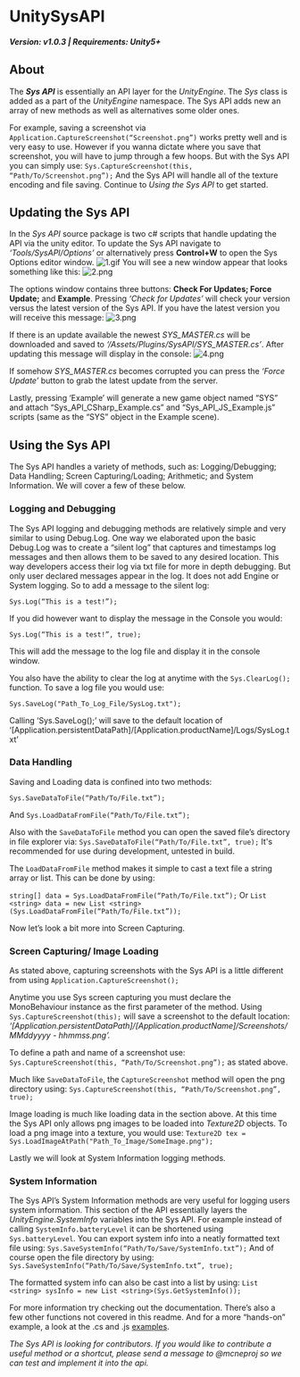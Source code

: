 # UnitySysAPI
##### Version: v1.0.3 | Requirements: Unity5+

## About
The **_Sys API_** is essentially an API layer for the _UnityEngine_. The _Sys_ class is added as a part of the _UnityEngine_ namespace. The Sys API adds new an array of new methods as well as alternatives some older ones. 

For example, saving a screenshot via `Application.CaptureScreenshot(“Screenshot.png”)` works pretty well and is very easy to use. However if you wanna dictate where you save that screenshot, you will have to jump through a few hoops.
But with the Sys API you can simply use:
```Sys.CaptureScreenshot(this, “Path/To/Screenshot.png”);```
And the Sys API will handle all of the texture encoding and file saving. Continue to _Using the Sys API_ to get started.

## Updating the Sys API
In the _Sys API_ source package is two c# scripts that handle updating the API via the unity editor.
To update the Sys API navigate to _‘Tools/SysAPI/Options’_ or alternatively press __Control+W__ to open the Sys Options editor window.
![1.gif](/Documentation/Images/1.gif)
You will see a new window appear that looks something like this:
![2.png](/Documentation/Images/2.png)

The options window contains three buttons: __Check For Updates; Force Update;__ and __Example__. Pressing _‘Check for Updates’_ will check your version versus the latest version of the Sys API. If you have the latest version you will receive this message:
![3.png](/Documentation/Images/3.png)

If there is an update available the newest _SYS_MASTER.cs_ will be downloaded and saved to _‘/Assets/Plugins/SysAPI/SYS_MASTER.cs’_. After updating this message will display in the console:
![4.png](/Documentation/Images/4.png)

If somehow _SYS_MASTER.cs_ becomes corrupted you can press the _‘Force Update’_ button to grab the latest update from the server.

Lastly, pressing ‘Example’ will generate a new game object named “SYS” and attach “Sys_API_CSharp_Example.cs” and “Sys_API_JS_Example.js” scripts (same as the “SYS” object in the Example scene).
## Using the Sys API
The Sys API handles a variety of methods, such as: Logging/Debugging; Data Handling; Screen Capturing/Loading; Arithmetic; and System Information. We will cover a few of these below.
### Logging and Debugging
The Sys API logging and debugging methods are relatively simple and very similar to using Debug.Log. One way we elaborated upon the basic Debug.Log was to create a “silent log” that captures and timestamps log messages and then allows them to be saved to any desired location. This way developers access their log via txt file for more in depth debugging. But only user declared messages appear in the log. It does not add Engine or System logging.
So to add a message to the silent log:

```Sys.Log(“This is a test!”);```

If you did however want to display the message in the Console you would:

```Sys.Log(“This is a test!”, true);```

This will add the message to the log file and display it in the console window.

You also have the ability to clear the log at anytime with the `Sys.ClearLog();` function.
To save a log file you would use:

```Sys.SaveLog("Path_To_Log_File/SysLog.txt");```

Calling ‘Sys.SaveLog();’ will save to the default location of ‘[Application.persistentDataPath]/[Application.productName]/Logs/SysLog.txt’

### Data Handling 

Saving and Loading data is confined into two methods:

```Sys.SaveDataToFile(“Path/To/File.txt”);```

And ```Sys.LoadDataFromFile(“Path/To/File.txt”);```

Also with the `SaveDataToFile` method you can open the saved file’s directory in file explorer via:
```Sys.SaveDataToFile(“Path/To/File.txt”, true);```
It's recommended for use during development, untested in build.

The `LoadDataFromFile` method makes it simple to cast a text file a string array or list. This can be done by using:

```string[] data = Sys.LoadDataFromFile(“Path/To/File.txt”);```
Or
```List <string> data = new List <string>(Sys.LoadDataFromFile(“Path/To/File.txt”));```

Now let’s look a bit more into Screen Capturing.

### Screen Capturing/ Image Loading
As stated above, capturing screenshots with the Sys API is a little different from using ```Application.CaptureScreenshot();```

Anytime you use Sys screen capturing you must declare the MonoBehaviour instance as the first parameter of the method. 
Using `Sys.CaptureScreenshot(this);` will save a screenshot to the default location: _‘[Application.persistentDataPath]/[Application.productName]/Screenshots/MMddyyyy - hhmmss.png’._

To define a path and name of a screenshot use: `Sys.CaptureScreenshot(this, “Path/To/Screenshot.png”);` as stated above.

Much like `SaveDataToFile`, the `CaptureScreenshot` method will open the png directory using:
```Sys.CaptureScreenshot(this, “Path/To/Screenshot.png”, true);``` 

Image loading is much like loading data in the section above. At this time the Sys API only allows png images to be loaded into _Texture2D_ objects. To load a png image into a texture, you would use:
```Texture2D tex = Sys.LoadImageAtPath("Path_To_Image/SomeImage.png");```

Lastly we will look at System Information logging methods.

### System Information
The Sys API’s System Information methods are very useful for logging users system information. This section of the API essentially layers the _UnityEngine.SystemInfo_ variables into the Sys API. For example instead of calling `SystemInfo.batteryLevel` it can be shortened using `Sys.batteryLevel`. 
You can export system info into a neatly formatted text file using:
```Sys.SaveSystemInfo(“Path/To/Save/SystemInfo.txt”);```
And of course open the file directory by using:
```Sys.SaveSystemInfo(“Path/To/Save/SystemInfo.txt”, true);```

The formatted system info can also be cast into a list by using:
```List <string> sysInfo = new List <string>(Sys.GetSystemInfo());```

For more information try checking out the documentation. There’s also a few other functions not covered in this readme. And for a more “hands-on” example, a look at the .cs and .js [examples]([Source/Assets/Sys_API/Examples).

_The Sys API is looking for contributors. If you would like to contribute a useful method or a shortcut, please send a message to @mcneproj so we can test and implement it into the api._
